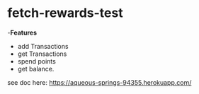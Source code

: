 # fetch-rewards-test

-**Features**

- add Transactions
- get Transactions
- spend points
- get balance.

see doc here: https://aqueous-springs-94355.herokuapp.com/
